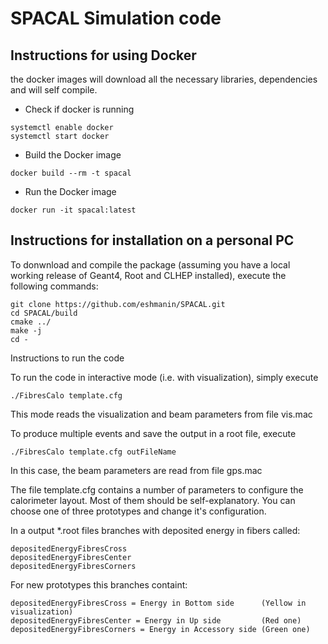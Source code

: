 # SPACAL Simulation code
## Instructions for using Docker
the docker images will download all the necessary libraries, dependencies and will self compile.
* Check if docker is running
```
systemctl enable docker
systemctl start docker
```
* Build the Docker image
```
docker build --rm -t spacal
```
* Run the Docker image
```
docker run -it spacal:latest
```



## Instructions for installation on a personal PC

To donwnload and compile the package (assuming you have a local working release of Geant4, Root and CLHEP installed), execute the following commands:
```
git clone https://github.com/eshmanin/SPACAL.git
cd SPACAL/build
cmake ../
make -j
cd -
```
Instructions to run the code

To run the code in interactive mode (i.e. with visualization), simply execute
```
./FibresCalo template.cfg
```
This mode reads the visualization and beam parameters from file vis.mac

To produce multiple events and save the output in a root file, execute
```
./FibresCalo template.cfg outFileName
```
In this case, the beam parameters are read from file gps.mac

The file template.cfg contains a number of parameters to configure the calorimeter layout. Most of them should be self-explanatory. You can choose one of three prototypes and change it's configuration.

In a output *.root files branches with deposited energy in fibers called:
```
depositedEnergyFibresCross
depositedEnergyFibresCenter
depositedEnergyFibresCorners
```
For new prototypes this branches containt:
```
depositedEnergyFibresCross = Energy in Bottom side      (Yellow in visualization)
depositedEnergyFibresCenter = Energy in Up side         (Red one)
depositedEnergyFibresCorners = Energy in Accessory side (Green one)
```



